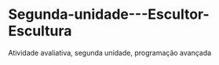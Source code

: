 # Segunda-unidade---Escultor-Escultura
Atividade avaliativa, segunda unidade, programação avançada 

